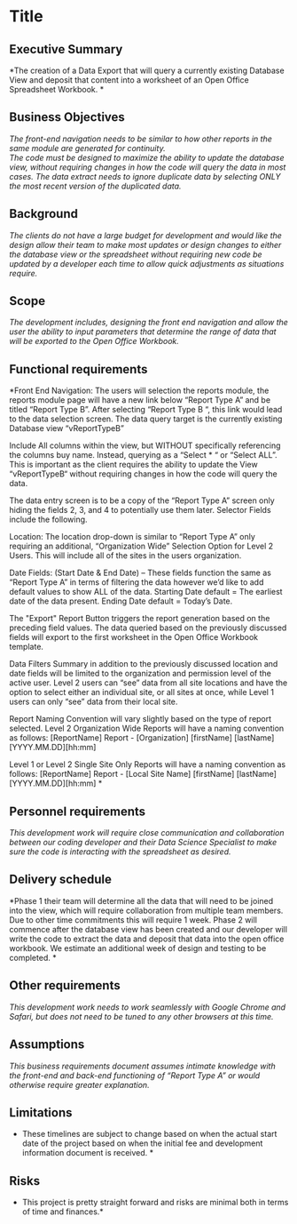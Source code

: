 # Title

## Executive Summary

*The creation of a Data Export that will query a currently existing Database View and deposit that content into a worksheet of an Open Office Spreadsheet Workbook. *

## Business Objectives

*The front-end navigation needs to be similar to how other reports in the same module are generated for continuity.  
The code must be designed to maximize the ability to update the database view, without requiring changes in how the code will query the data in most cases.
The data extract needs to ignore duplicate data by selecting ONLY the most recent version of the duplicated data.*


## Background

*The clients do not have a large budget for development and would like the design allow their team to make most updates or design changes to either the database view or the spreadsheet without requiring new code be updated by a developer each time to allow quick adjustments as situations require.*

## Scope

*The development includes, designing the front end navigation and allow the user the ability to input parameters that determine the range of data that will be exported to the Open Office Workbook.*

## Functional requirements

*Front End Navigation:  The users will selection the reports module, the reports module page will have a new link below “Report Type A” and be titled “Report Type B”.  After selecting “Report Type B “, this link would lead to the data selection screen.  The data query target is the currently existing Database view “vReportTypeB”

Include All columns within the view, but WITHOUT specifically referencing the columns buy name.  Instead, querying as a “Select * “ or “Select ALL”.  This is important as the client requires the ability to update the View “vReportTypeB“ without requiring changes in how the code will query the data.	

The data entry screen is to be a copy of the “Report Type A” screen only hiding the fields 2, 3, and 4 to potentially use them later.
Selector Fields include the following.

Location:  The location drop-down is similar to “Report Type A” only requiring an additional, “Organization Wide” Selection Option for Level 2 Users. This will include all of the sites in the users organization.

Date Fields: (Start Date & End Date) – These fields function the same as “Report Type A” in terms of filtering the data however we’d like to add default values to show ALL of the data.  Starting Date default = The earliest date of the data present.  Ending Date default = Today’s Date.
 
The "Export" Report Button triggers the report generation based on the preceding field values.
The data queried based on the previously discussed fields will export to the first worksheet in the Open Office Workbook template.

Data Filters Summary in addition to the previously discussed location and date fields will be limited to the organization and permission level of the active user.  Level 2 users can “see” data from all site locations and have the option to select either an individual site, or all sites at once, while Level 1 users can only “see” data from their local site.

Report Naming Convention will vary slightly based on the type of report selected.
Level 2 Organization Wide Reports will have a naming convention as follows:
[ReportName] Report - [Organization] [firstName] [lastName] [YYYY.MM.DD][hh:mm]

Level 1 or Level 2 Single Site Only Reports will have a naming convention as follows:
[ReportName] Report - [Local Site Name] [firstName] [lastName] [YYYY.MM.DD][hh:mm]
*


## Personnel requirements

*This development work will require close communication and collaboration between our coding developer and their Data Science Specialist to make sure the code is interacting with the spreadsheet as desired.*

## Delivery schedule

*Phase 1 their team will determine all the data that will need to be joined into the view, which will require collaboration from multiple team members.  Due to other time commitments this will require 1 week.
Phase 2 will commence after the database view has been created and our developer will write the code to extract the data and deposit that data into the open office workbook.  We estimate an additional week of design and testing to be completed.
*

## Other requirements

*This development work needs to work seamlessly with Google Chrome and Safari, but does not need to be tuned to any other browsers at this time.*

## Assumptions

*This business requirements document assumes intimate knowledge with the front-end and back-end functioning of “Report Type A” or would otherwise require greater explanation.*

## Limitations

* These timelines are subject to change based on when the actual start date of the project based on when the initial fee and development information document is received. *

## Risks

* This project is pretty straight forward and risks are minimal both in terms of time and finances.* 
